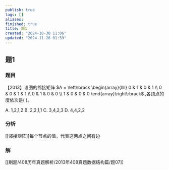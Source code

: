 ```yaml
---
publish: true
tags: []
aliases: 
finished: true
title: 题1
created: "2024-10-30 11:06"
updated: "2024-11-26 01:59"
---
```

## 题1
### 题目
【2013】设图的邻接矩阵 $A = \left\lbrack  \begin{array}{llll} 0 & 1 & 0 & 1 \\  0 & 0 & 1 & 1 \\  0 & 1 & 0 & 0 \\  1 & 0 & 0 & 0 \end{array}\right\rbrack$ ,各顶点的度依次是( )。 

A. 1,2,1,2 
B. 2,2,1,1 
C. 3,4,2,3 
D. 4,4,2,2
### 分析
[[邻接矩阵]]每个节点的值，代表这两点之间有边
### 解
[[刷题/408历年真题解析/2013年408真题数据结构篇/题07]]